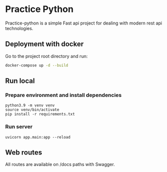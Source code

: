 # Practice Python

Practice-python is a simple Fast api project for dealing with modern rest api technologies.




## Deployment with docker

Go to the project root directory and run:

```bash
docker-compose up -d --build
```

## Run local

### Prepare environment and install dependencies

```
python3.9 -m venv venv
source venv/bin/activate
pip install -r requirements.txt

```

### Run server


```
uvicorn app.main:app --reload

```

## Web routes
All routes are available on /docs paths with Swagger.
